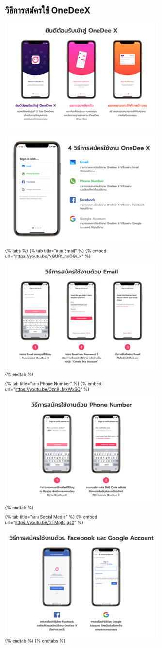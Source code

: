 # วิธีการสมัครใช้ OneDeeX

![](../.gitbook/assets/welcome-to-onedee-x.jpg)

![](../.gitbook/assets/4-onedee-x.jpg)

{% tabs %}
{% tab title="แบบ Email" %}
{% embed url="https://youtu.be/NQUR\_hxOQ\_k" %}

![](../.gitbook/assets/email%20%281%29.jpg)
{% endtab %}

{% tab title="แบบ Phone Number" %}
{% embed url="https://youtu.be/Ozn9LMxWxSQ" %}

![](../.gitbook/assets/phone-number.jpg)
{% endtab %}

{% tab title="แบบ Social Media" %}
{% embed url="https://youtu.be/GTMpjtdjqs0" %}

![](../.gitbook/assets/facebook-google-account.jpg)
{% endtab %}
{% endtabs %}

